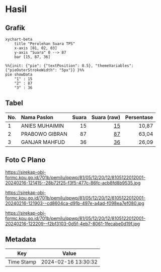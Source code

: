 # Hasil

## Grafik

```mermaid
xychart-beta
    title "Perolehan Suara TPS"
    x-axis [01, 02, 03]
    y-axis "Suara" 0 --> 87
    bar [15, 87, 36]
```

```mermaid
%%{init: {"pie": {"textPosition": 0.5}, "themeVariables": {"pieOuterStrokeWidth": "5px"}} }%%
pie showData
    "1" : 15
    "2" : 87
    "3" : 36
```

## Tabel

| No. | Nama Paslon    | Suara | Suara (raw) | Persentase |
|:--- |:-------------- | -----:| -----------:| ----------:|
| 1   | ANIES MUHAIMIN | 15    | [15][p-1]   | 10,87      |
| 2   | PRABOWO GIBRAN | 87    | [87][p-2]   | 63,04      |
| 3   | GANJAR MAHFUD  | 36    | [36][p-3]   | 26,09      |


[p-1]: https://github.com/gigit-pemilu/pemilu-2024-81-maluku/blob/main/pilpres/hitung-suara/sub/81-maluku/sub/05-seram-bagian-timur/sub/12-bula-barat/sub/2012-dreamland-hills/sub/001-tps/sub/paslon-1.txt
[p-2]: https://github.com/gigit-pemilu/pemilu-2024-81-maluku/blob/main/pilpres/hitung-suara/sub/81-maluku/sub/05-seram-bagian-timur/sub/12-bula-barat/sub/2012-dreamland-hills/sub/001-tps/sub/paslon-2.txt
[p-3]: https://github.com/gigit-pemilu/pemilu-2024-81-maluku/blob/main/pilpres/hitung-suara/sub/81-maluku/sub/05-seram-bagian-timur/sub/12-bula-barat/sub/2012-dreamland-hills/sub/001-tps/sub/paslon-3.txt

## Foto C Plano

https://sirekap-obj-formc.kpu.go.id/701b/pemilu/ppwp/81/05/12/20/12/8105122012001-20240216-121415--28b72f25-f3f5-477c-86fc-acb8fd8b9535.jpg

https://sirekap-obj-formc.kpu.go.id/701b/pemilu/ppwp/81/05/12/20/12/8105122012001-20240216-121903--cd8604ca-d91b-497e-a4ad-f098ea7ef080.jpg

https://sirekap-obj-formc.kpu.go.id/701b/pemilu/ppwp/81/05/12/20/12/8105122012001-20240216-122209--f2bf3103-0d5f-4eb7-8061-1fecabe0d19f.jpg


## Metadata

| Key        | Value               |
| ---------- | ------------------- |
| Time Stamp | 2024-02-16 13:30:32 |



